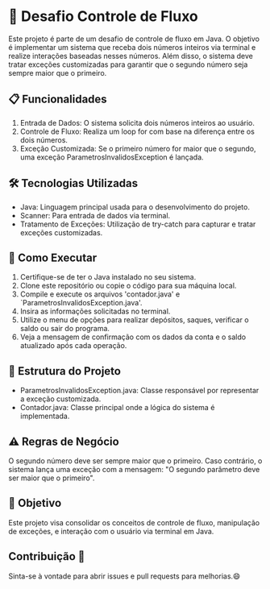 # 🚀 Desafio Controle de Fluxo
Este projeto é parte de um desafio de controle de fluxo em Java. O objetivo é implementar um sistema que receba dois números inteiros via terminal e realize interações baseadas nesses números. Além disso, o sistema deve tratar exceções customizadas para garantir que o segundo número seja sempre maior que o primeiro.

## 📋 Funcionalidades 
1. Entrada de Dados: O sistema solicita dois números inteiros ao usuário.
2. Controle de Fluxo: Realiza um loop for com base na diferença entre os dois números.
3. Exceção Customizada: Se o primeiro número for maior que o segundo, uma exceção ParametrosInvalidosException é lançada.

## 🛠️ Tecnologias Utilizadas
- Java: Linguagem principal usada para o desenvolvimento do projeto.
- Scanner: Para entrada de dados via terminal.
- Tratamento de Exceções: Utilização de try-catch para capturar e tratar exceções customizadas.

## 🚀 Como Executar
1. Certifique-se de ter o Java instalado no seu sistema.
2. Clone este repositório ou copie o código para sua máquina local.
3. Compile e execute os arquivos 'contador.java' e `ParametrosInvalidosException.java'.
4. Insira as informações solicitadas no terminal.
5. Utilize o menu de opções para realizar depósitos, saques, verificar o saldo ou sair do programa.
6. Veja a mensagem de confirmação com os dados da conta e o saldo atualizado após cada operação.

## 📄 Estrutura do Projeto
- ParametrosInvalidosException.java: Classe responsável por representar a exceção customizada.
- Contador.java: Classe principal onde a lógica do sistema é implementada.

## ⚠️ Regras de Negócio
O segundo número deve ser sempre maior que o primeiro. Caso contrário, o sistema lança uma exceção com a mensagem: "O segundo parâmetro deve ser maior que o primeiro".

## 🎯 Objetivo
Este projeto visa consolidar os conceitos de controle de fluxo, manipulação de exceções, e interação com o usuário via terminal em Java.

## Contribuição 🤝
Sinta-se à vontade para abrir issues e pull requests para melhorias.😄
